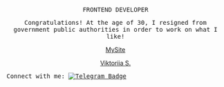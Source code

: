   <p align="center"><samp> FRONTEND DEVELOPER  </samp></p>
 
 <p align="center">
  <samp>
    Сongratulations! At the age of 30, I resigned from government public authorities in order to work on what I like!
    </samp>

<p align="center"><a href="https://andriivnav.if.ua/portfolio_2023/">MySite </a> <div align="center" class="badge-base LI-profile-badge" data-locale="uk_UA" data-size="medium" data-theme="dark" data-type="VERTICAL" data-vanity="viktoriia-s-392b86273" data-version="v1"><a class="badge-base__link LI-simple-link" href="https://ua.linkedin.com/in/viktoriia-s-392b86273?trk=profile-badge">Viktoriia S.</a></div>
</p>

 <samp> Connect with me:  [![Telegram Badge](https://img.shields.io/badge/-ViktoriiaSmith-white?style=flat&logo=Telegram&logoColor=dark)](https://t.me/La_vie_chocolat) </samp>



              
